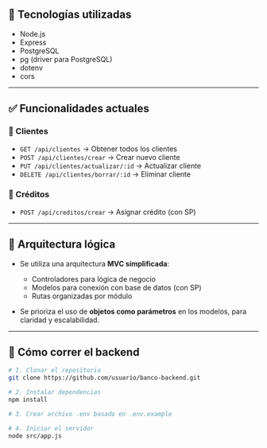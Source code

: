 
## 🚀 Tecnologías utilizadas

- Node.js
- Express
- PostgreSQL
- pg (driver para PostgreSQL)
- dotenv
- cors

---

## ✅ Funcionalidades actuales

### 🔹 Clientes
- `GET /api/clientes` → Obtener todos los clientes  
- `POST /api/clientes/crear` → Crear nuevo cliente  
- `PUT /api/clientes/actualizar/:id` → Actualizar cliente  
- `DELETE /api/clientes/borrar/:id` → Eliminar cliente  

### 🔹 Créditos
- `POST /api/creditos/crear` → Asignar crédito (con SP)

---

## 🧠 Arquitectura lógica

- Se utiliza una arquitectura **MVC simplificada**:  
  - Controladores para lógica de negocio  
  - Modelos para conexión con base de datos (con SP)
  - Rutas organizadas por módulo

- Se prioriza el uso de **objetos como parámetros** en los modelos, para claridad y escalabilidad.

---

## 🧪 Cómo correr el backend

```bash
# 1. Clonar el repositorio
git clone https://github.com/usuario/banco-backend.git

# 2. Instalar dependencias
npm install

# 3. Crear archivo .env basado en .env.example

# 4. Iniciar el servidor
node src/app.js
